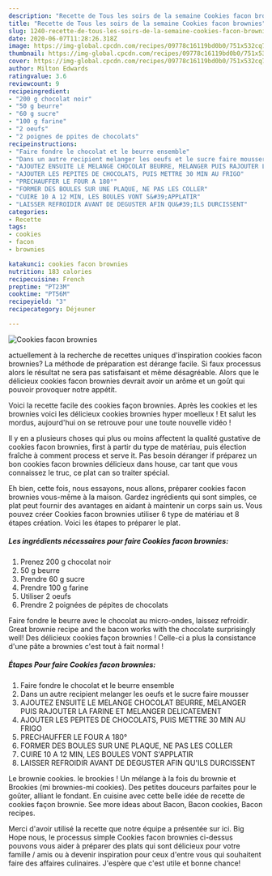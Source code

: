 ```yaml
---
description: "Recette de Tous les soirs de la semaine Cookies facon brownies"
title: "Recette de Tous les soirs de la semaine Cookies facon brownies"
slug: 1240-recette-de-tous-les-soirs-de-la-semaine-cookies-facon-brownies
date: 2020-06-07T11:28:26.318Z
image: https://img-global.cpcdn.com/recipes/09778c16119bd0b0/751x532cq70/cookies-facon-brownies-photo-principale-de-la-recette.jpg
thumbnail: https://img-global.cpcdn.com/recipes/09778c16119bd0b0/751x532cq70/cookies-facon-brownies-photo-principale-de-la-recette.jpg
cover: https://img-global.cpcdn.com/recipes/09778c16119bd0b0/751x532cq70/cookies-facon-brownies-photo-principale-de-la-recette.jpg
author: Milton Edwards
ratingvalue: 3.6
reviewcount: 9
recipeingredient:
- "200 g chocolat noir"
- "50 g beurre"
- "60 g sucre"
- "100 g farine"
- "2 oeufs"
- "2 poignes de ppites de chocolats"
recipeinstructions:
- "Faire fondre le chocolat et le beurre ensemble"
- "Dans un autre recipient melanger les oeufs et le sucre faire mousser"
- "AJOUTEZ ENSUITE LE MELANGE CHOCOLAT BEURRE, MELANGER PUIS RAJOUTER LA FARINE ET MELANGER DELICATEMENT"
- "AJOUTER LES PEPITES DE CHOCOLATS, PUIS METTRE 30 MIN AU FRIGO"
- "PRECHAUFFER LE FOUR A 180°"
- "FORMER DES BOULES SUR UNE PLAQUE, NE PAS LES COLLER"
- "CUIRE 10 A 12 MIN, LES BOULES VONT S&#39;APPLATIR"
- "LAISSER REFROIDIR AVANT DE DEGUSTER AFIN QU&#39;ILS DURCISSENT"
categories:
- Recette
tags:
- cookies
- facon
- brownies

katakunci: cookies facon brownies 
nutrition: 183 calories
recipecuisine: French
preptime: "PT23M"
cooktime: "PT56M"
recipeyield: "3"
recipecategory: Déjeuner

---
```



![Cookies facon brownies](https://img-global.cpcdn.com/recipes/09778c16119bd0b0/751x532cq70/cookies-facon-brownies-photo-principale-de-la-recette.jpg)

actuellement à la recherche de recettes uniques d'inspiration cookies facon brownies? La méthode de préparation est dérange facile. Si faux processus alors le résultat ne sera pas satisfaisant et même désagréable. Alors que le délicieux cookies facon brownies devrait avoir un arôme et un goût qui pouvoir provoquer notre appétit.

Voici la recette facile des cookies façon brownies. Après les cookies et les brownies voici les délicieux cookies brownies hyper moelleux ! Et salut les mordus, aujourd&#39;hui on se retrouve pour une toute nouvelle vidéo !

Il y en a plusieurs choses qui plus ou moins affectent la qualité gustative de cookies facon brownies, first à partir du type de matériau, puis élection fraîche à comment process et serve it. Pas besoin déranger if préparez un bon cookies facon brownies délicieux dans house, car tant que vous connaissez le truc, ce plat can so traiter spécial.


Eh bien, cette fois, nous essayons, nous allons, préparer cookies facon brownies vous-même à la maison. Gardez ingrédients qui sont simples, ce plat peut fournir des avantages en aidant à maintenir un corps sain us. Vous pouvez créer Cookies facon brownies utiliser 6 type de matériau et 8 étapes création. Voici les étapes to préparer le plat.

<!--inarticleads1-->

##### Les ingrédients nécessaires pour faire Cookies facon brownies:

1. Prenez 200 g chocolat noir
1.  50 g beurre
1. Prendre 60 g sucre
1. Prendre 100 g farine
1. Utiliser 2 oeufs
1. Prendre 2 poignées de pépites de chocolats


Faire fondre le beurre avec le chocolat au micro-ondes, laissez refroidir. Great brownie recipe and the bacon works with the chocolate surprisingly well! Des délicieux cookies façon brownies ! Celle-ci a plus la consistance d&#39;une pâte a brownies c&#39;est tout à fait normal ! 

<!--inarticleads2-->

##### Étapes Pour faire Cookies facon brownies:

1. Faire fondre le chocolat et le beurre ensemble
1. Dans un autre recipient melanger les oeufs et le sucre faire mousser
1. AJOUTEZ ENSUITE LE MELANGE CHOCOLAT BEURRE, MELANGER PUIS RAJOUTER LA FARINE ET MELANGER DELICATEMENT
1. AJOUTER LES PEPITES DE CHOCOLATS, PUIS METTRE 30 MIN AU FRIGO
1. PRECHAUFFER LE FOUR A 180°
1. FORMER DES BOULES SUR UNE PLAQUE, NE PAS LES COLLER
1. CUIRE 10 A 12 MIN, LES BOULES VONT S&#39;APPLATIR
1. LAISSER REFROIDIR AVANT DE DEGUSTER AFIN QU&#39;ILS DURCISSENT


Le brownie cookies. le brookies ! Un mélange à la fois du brownie et Brookies (mi brownies-mi cookies). Des petites douceurs parfaites pour le goûter, alliant le fondant. En cuisine avec cette belle idée de recette de cookies façon brownie. See more ideas about Bacon, Bacon cookies, Bacon recipes. 


Merci d'avoir utilisé la recette que notre équipe a présentée sur ici. Big Hope nous, le processus simple Cookies facon brownies ci-dessus pouvons vous aider à préparer des plats qui sont délicieux pour votre famille / amis ou à devenir inspiration pour ceux d'entre vous qui souhaitent faire des affaires culinaires. J'espère que c'est utile et bonne chance!
